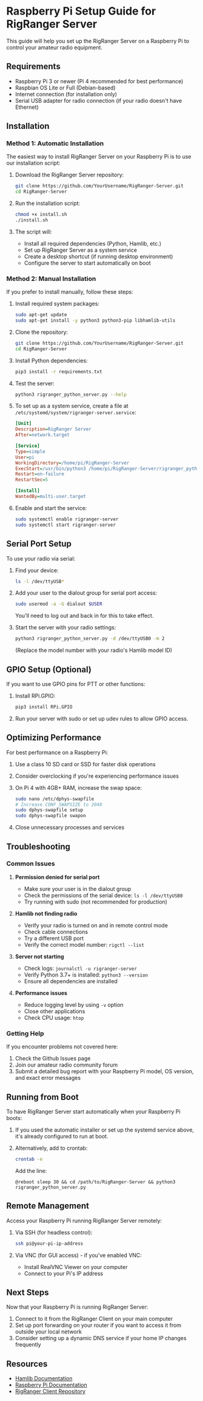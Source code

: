 # Raspberry Pi Setup Guide for RigRanger Server

This guide will help you set up the RigRanger Server on a Raspberry Pi to control your amateur radio equipment.

## Requirements

- Raspberry Pi 3 or newer (Pi 4 recommended for best performance)
- Raspbian OS Lite or Full (Debian-based)
- Internet connection (for installation only)
- Serial USB adapter for radio connection (if your radio doesn't have Ethernet)

## Installation

### Method 1: Automatic Installation

The easiest way to install RigRanger Server on your Raspberry Pi is to use our installation script:

1. Download the RigRanger Server repository:
   ```bash
   git clone https://github.com/YourUsername/RigRanger-Server.git
   cd RigRanger-Server
   ```

2. Run the installation script:
   ```bash
   chmod +x install.sh
   ./install.sh
   ```

3. The script will:
   - Install all required dependencies (Python, Hamlib, etc.)
   - Set up RigRanger Server as a system service
   - Create a desktop shortcut (if running desktop environment)
   - Configure the server to start automatically on boot

### Method 2: Manual Installation

If you prefer to install manually, follow these steps:

1. Install required system packages:
   ```bash
   sudo apt-get update
   sudo apt-get install -y python3 python3-pip libhamlib-utils
   ```

2. Clone the repository:
   ```bash
   git clone https://github.com/YourUsername/RigRanger-Server.git
   cd RigRanger-Server
   ```

3. Install Python dependencies:
   ```bash
   pip3 install -r requirements.txt
   ```

4. Test the server:
   ```bash
   python3 rigranger_python_server.py --help
   ```

5. To set up as a system service, create a file at `/etc/systemd/system/rigranger-server.service`:
   ```ini
   [Unit]
   Description=RigRanger Server
   After=network.target

   [Service]
   Type=simple
   User=pi
   WorkingDirectory=/home/pi/RigRanger-Server
   ExecStart=/usr/bin/python3 /home/pi/RigRanger-Server/rigranger_python_server.py
   Restart=on-failure
   RestartSec=5

   [Install]
   WantedBy=multi-user.target
   ```

6. Enable and start the service:
   ```bash
   sudo systemctl enable rigranger-server
   sudo systemctl start rigranger-server
   ```

## Serial Port Setup

To use your radio via serial:

1. Find your device:
   ```bash
   ls -l /dev/ttyUSB*
   ```

2. Add your user to the dialout group for serial port access:
   ```bash
   sudo usermod -a -G dialout $USER
   ```
   You'll need to log out and back in for this to take effect.

3. Start the server with your radio settings:
   ```bash
   python3 rigranger_python_server.py -d /dev/ttyUSB0 -m 2
   ```
   (Replace the model number with your radio's Hamlib model ID)

## GPIO Setup (Optional)

If you want to use GPIO pins for PTT or other functions:

1. Install RPi.GPIO:
   ```bash
   pip3 install RPi.GPIO
   ```

2. Run your server with sudo or set up udev rules to allow GPIO access.

## Optimizing Performance

For best performance on a Raspberry Pi:

1. Use a class 10 SD card or SSD for faster disk operations
2. Consider overclocking if you're experiencing performance issues
3. On Pi 4 with 4GB+ RAM, increase the swap space:
   ```bash
   sudo nano /etc/dphys-swapfile
   # Increase CONF_SWAPSIZE to 2048
   sudo dphys-swapfile setup
   sudo dphys-swapfile swapon
   ```

4. Close unnecessary processes and services

## Troubleshooting

### Common Issues

1. **Permission denied for serial port**
   - Make sure your user is in the dialout group
   - Check the permissions of the serial device: `ls -l /dev/ttyUSB0`
   - Try running with sudo (not recommended for production)

2. **Hamlib not finding radio**
   - Verify your radio is turned on and in remote control mode
   - Check cable connections
   - Try a different USB port
   - Verify the correct model number: `rigctl --list`

3. **Server not starting**
   - Check logs: `journalctl -u rigranger-server`
   - Verify Python 3.7+ is installed: `python3 --version`
   - Ensure all dependencies are installed

4. **Performance issues**
   - Reduce logging level by using `-v` option
   - Close other applications
   - Check CPU usage: `htop`

### Getting Help

If you encounter problems not covered here:

1. Check the Github Issues page
2. Join our amateur radio community forum
3. Submit a detailed bug report with your Raspberry Pi model, OS version, and exact error messages

## Running from Boot

To have RigRanger Server start automatically when your Raspberry Pi boots:

1. If you used the automatic installer or set up the systemd service above, it's already configured to run at boot.

2. Alternatively, add to crontab:
   ```bash
   crontab -e
   ```

   Add the line:
   ```
   @reboot sleep 30 && cd /path/to/RigRanger-Server && python3 rigranger_python_server.py
   ```

## Remote Management

Access your Raspberry Pi running RigRanger Server remotely:

1. Via SSH (for headless control):
   ```bash
   ssh pi@your-pi-ip-address
   ```

2. Via VNC (for GUI access) - if you've enabled VNC:
   - Install RealVNC Viewer on your computer
   - Connect to your Pi's IP address

## Next Steps

Now that your Raspberry Pi is running RigRanger Server:

1. Connect to it from the RigRanger Client on your main computer
2. Set up port forwarding on your router if you want to access it from outside your local network
3. Consider setting up a dynamic DNS service if your home IP changes frequently

## Resources

- [Hamlib Documentation](https://hamlib.github.io/)
- [Raspberry Pi Documentation](https://www.raspberrypi.org/documentation/)
- [RigRanger Client Repository](https://github.com/YourUsername/RigRanger-Client)
